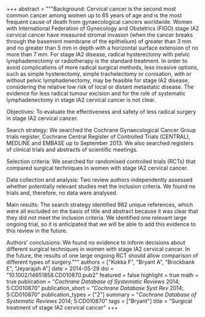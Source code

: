 +++
abstract = """Background: Cervical cancer is the second most common cancer among women up to 65 years of age and is the most frequent cause of death from gynaecological cancers worldwide. Women with International Federation of Gynecology and Obstetrics (FIGO) stage IA2 cervical cancer have measured stromal invasion (when the cancer breaks through the basement membrane of the epithelium) of greater than 3 mm and no greater than 5 mm in depth with a horizontal surface extension of no more than 7 mm. For stage IA2 disease, radical hysterectomy with pelvic lymphadenectomy or radiotherapy is the standard treatment. In order to avoid complications of more radical surgical methods, less invasive options, such as simple hysterectomy, simple trachelectomy or conisation, with or without pelvic lymphadenectomy, may be feasible for stage IA2 disease, considering the relative low risk of local or distant metastatic disease. The evidence for less radical tumour excision and for the role of systematic lymphadenectomy in stage IA2 cervical cancer is not clear.

Objectives: To evaluate the effectiveness and safety of less radical surgery in stage IA2 cervical cancer.

Search strategy: We searched the Cochrane Gynaecological Cancer Group trials register, Cochrane Central Register of Controlled Trials (CENTRAL), MEDLINE and EMBASE up to September 2013. We also searched registers of clinical trials and abstracts of scientific meetings.

Selection criteria: We searched for randomised controlled trials (RCTs) that compared surgical techniques in women with stage IA2 cervical cancer.

Data collection and analysis: Two review authors independently assessed whether potentially relevant studies met the inclusion criteria. We found no trials and, therefore, no data were analysed.

Main results: The search strategy identified 982 unique references, which were all excluded on the basis of title and abstract because it was clear that they did not meet the inclusion criteria. We identified one relevant large ongoing trial, so it is anticipated that we will be able to add this evidence to this review in the future.

Authors' conclusions: We found no evidence to inform decisions about different surgical techniques in women with stage IA2 cervical cancer. In the future, the results of one large ongoing RCT should allow comparison of different types of surgery."""
authors = ["Kokka F", "Bryant A", "Brockbank E", "Jeyarajah A"]
date = 2014-05-29
doi = "10.1002/14651858.CD010870.pub2"
featured = false
highlight = true
math = true
publication = "*Cochrane Database of Systematic Reviews* 2014; 5:CD010870"
publication_short = "*Cochrane Database Syst Rev* 2014; 5:CD010870"
publication_types = ["2"]
summary = "*Cochrane Database of Systematic Reviews* 2014; 5:CD010870"
tags = ["Bryant"]
title = "Surgical treatment of stage IA2 cervical cancer"
+++
